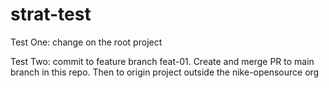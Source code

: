 # strat-test

Test One: change on the root project

Test Two: commit to feature branch feat-01.  Create and merge PR to main branch in this repo.  Then to origin project outside the nike-opensource org
